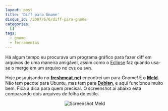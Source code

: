 ```yaml
--- 
layout: post
title: 'Diff para Gnome'
disqus_id: /2007/6/6/diff-para-gnome
categories: 
  []
tags:
  - gnome
  - ferramentas
---
```



Há algum tempo eu procurava um programa gráfico para fazer diff em arquivos de uma maneira amigável, assim como o [Eclipse][eclipse] faz quando usa-se o merge em um arquivo no cvs ou svn.

Hoje pesquisando no [__freshmeat.net__][freshmeat] encontrei um para Gnome! É o [__Meld__][meld]. Não tem pacote para Ubuntu, mas tem para [__Debian__][debian], e aqui funcionou muito bem. Fica a dica para quem precisar. O screenshot aí abaixo está comparando dois arquivos de folha de estilo.

<p style="text-align: center;">
<img alt="Screenshot Meld" src="http://mergulhao.info/assets/2007/6/6/meld.png"/>
</p>

[eclipse]: http://www.eclipse.org
[freshmeat]: http://www.freshmeat.net
[meld]: http://meld.sourceforge.net/
[debian]: http://packages.debian.org/unstable/gnome/meld.html

